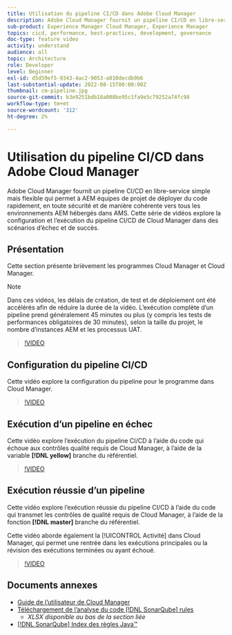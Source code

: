 ```yaml
---
title: Utilisation du pipeline CI/CD dans Adobe Cloud Manager
description: Adobe Cloud Manager fournit un pipeline CI/CD en libre-service simple mais flexible qui permet à AEM équipes de projet de déployer du code rapidement, en toute sécurité et de manière cohérente vers tous les environnements AEM hébergés dans AMS. Cette série de vidéos explore la configuration et l’exécution du pipeline CI/CD de Cloud Manager dans des scénarios d’échec et de succès.
sub-product: Experience Manager Cloud Manager, Experience Manager
topics: cicd, performance, best-practices, development, governance
doc-type: feature video
activity: understand
audience: all
topic: Architecture
role: Developer
level: Beginner
exl-id: d5d59ef5-9343-4ac2-9053-a010decdb9b6
last-substantial-update: 2022-08-15T00:00:00Z
thumbnail: cm-pipeline.jpg
source-git-commit: b3e9251bdb18a008be95c1fa9e5c79252a74fc98
workflow-type: tm+mt
source-wordcount: '312'
ht-degree: 2%

---
```


# Utilisation du pipeline CI/CD dans Adobe Cloud Manager

Adobe Cloud Manager fournit un pipeline CI/CD en libre-service simple mais flexible qui permet à AEM équipes de projet de déployer du code rapidement, en toute sécurité et de manière cohérente vers tous les environnements AEM hébergés dans AMS. Cette série de vidéos explore la configuration et l’exécution du pipeline CI/CD de Cloud Manager dans des scénarios d’échec et de succès.

## Présentation

Cette section présente brièvement les programmes Cloud Manager et Cloud Manager.

>[!NOTE]
>
>Dans ces vidéos, les délais de création, de test et de déploiement ont été accélérés afin de réduire la durée de la vidéo. L’exécution complète d’un pipeline prend généralement 45 minutes ou plus (y compris les tests de performances obligatoires de 30 minutes), selon la taille du projet, le nombre d’instances AEM et les processus UAT.

>[!VIDEO](https://video.tv.adobe.com/v/23082?quality=12&learn=on)

## Configuration du pipeline CI/CD

Cette vidéo explore la configuration du pipeline pour le programme dans Cloud Manager.

>[!VIDEO](https://video.tv.adobe.com/v/23083?quality=12&learn=on)

## Exécution d’un pipeline en échec

Cette vidéo explore l’exécution du pipeline CI/CD à l’aide du code qui échoue aux contrôles qualité requis de Cloud Manager, à l’aide de la variable **[!DNL yellow]** branche du référentiel.

>[!VIDEO](https://video.tv.adobe.com/v/23084?quality=12&learn=on)

## Exécution réussie d’un pipeline

Cette vidéo explore l’exécution réussie du pipeline CI/CD à l’aide du code qui transmet les contrôles de qualité requis de Cloud Manager, à l’aide de la fonction **[!DNL master]** branche du référentiel.

Cette vidéo aborde également la [!UICONTROL Activité] dans Cloud Manager, qui permet une rentrée dans les exécutions principales ou la révision des exécutions terminées ou ayant échoué.

>[!VIDEO](https://video.tv.adobe.com/v/23085?quality=12&learn=on)

## Documents annexes

* [Guide de l’utilisateur de Cloud Manager](https://experienceleague.adobe.com/docs/experience-manager-cloud-manager/content/introduction.html?lang=fr)
* [Téléchargement de l’analyse du code [!DNL SonarQube] rules](https://experienceleague.adobe.com/docs/experience-manager-cloud-manager/content/using/code-quality-testing.html)
   * *XLSX disponible au bas de la section liée*
* [[!DNL SonarQube] Index des règles Java™](https://rules.sonarsource.com/java/)
